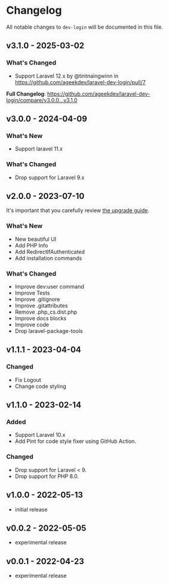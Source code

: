 # Changelog

All notable changes to `dev-login` will be documented in this file.

## v3.1.0 - 2025-03-02

### What's Changed

* Support Laravel 12.x by @tintnaingwinn in https://github.com/ageekdev/laravel-dev-login/pull/7

**Full Changelog**: https://github.com/ageekdev/laravel-dev-login/compare/v3.0.0...v3.1.0

## v3.0.0 - 2024-04-09

### What's New

- Support laravel 11.x

### What's Changed

- Drop support for Laravel 9.x

## v2.0.0 - 2023-07-10

It's important that you carefully review [the upgrade guide](https://github.com/ageekdev/laravel-dev-login/blob/main/UPGRADING.md).

### What's New

- New beautiful UI
- Add PHP Info
- Add RedirectIfAuthenticated
- Add installation commands

### What's Changed

- Improve dev:user command
- Improve Tests
- Improve .gitignore
- Improve .gitattributes
- Remove .php_cs.dist.php
- Improve docs blocks
- Improve code
- Drop laravel-package-tools

## v1.1.1 - 2023-04-04

### Changed

- Fix Logout
- Change code styling

## v1.1.0 - 2023-02-14

### Added

- Support Laravel 10.x
- Add Pint for code style fixer using GitHub Action.

### Changed

- Drop support for Laravel < 9.
- Drop support for PHP 8.0.

## v1.0.0 - 2022-05-13

- initial release

## v0.0.2 - 2022-05-05

- experimental release

## v0.0.1 - 2022-04-23

- experimental release
